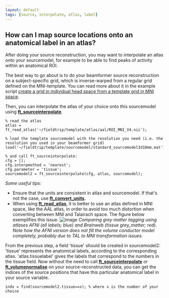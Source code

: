 ```yaml
---
layout: default
tags: [source, interpolate, atlas, label]
---
```


## How can I map source locations onto an anatomical label in an atlas?

After doing your source reconstruction, you may want to interpolate an atlas onto your sourcemodel, for example to be able to find peaks of activity within an anatomical ROI.

The best way to go about is to do your beamformer source reconstruction on a subject-specific grid, which is inverse-warped from a regular grid defined on the MNI-template. You can read more about it in the example script [create a grid in individual head space from a template grid in MNI space](/example/create_single-subject_grids_in_individual_head_space_that_are_all_aligned_in_mni_space).

Then, you can interpolate the atlas of your choice onto this sourcemodel using **[ft_sourceinterpolate](/reference/ft_sourceinterpolate)**.

	% read the atlas
	atlas = ft_read_atlas('~/fieldtrip/template/atlas/aal/ROI_MNI_V4.nii');

	% load the template sourcemodel with the resolution you need (i.e. the resolution you used in your beamformer grid)
	load('~/fieldtrip/template/sourcemodel/standard_sourcemodel3d10mm.mat')

	% and call ft_sourceinterpolate:
	cfg = [];
	cfg.interpmethod = 'nearest';
	cfg.parameter = 'tissue';
	sourcemodel2 = ft_sourceinterpolate(cfg, atlas, sourcemodel);

*Some useful tips:* 
- Ensure that the units are consistent in atlas and sourcemodel. If that's not the case, use **[ft_convert_units](/reference/ft_convert_units)**.
- When using **[ft_read_atlas](/reference/ft_read_atlas)**, it is better to use an atlas defined in MNI space, like the AAL atlas, in order to avoid too much distortion when converting between MNI and Talairach space. The figure below exemplifies this issue.
![image](/media/faq/atlas_afni_brainweb_sourcespace.png@600)
*Comparing grey matter tagging using atlases AFNI (all labels; blue) and Brainweb (tissue grey_matter; red). Note how the AFNI version does not fill the volume conductor model completely, probably due to TAL to MNI transformation issues.*

From the previous step, a field 'tissue' should be created in sourcemodel2: 'tissue' represents the anatomical labels, according to the corresponding atlas. 'atlas.tissuelabel' gives the labels that correspond to the numbers in the tissue field.
Now without the need to call **[ft_sourceinterpolate](/reference/ft_sourceinterpolate)** or **[ft_volumenormalise](/reference/ft_volumenormalise)** on your source-reconstructed data, you can get the indices of the source positions that have this particular anatomical label in your source variable.

	indx = find(sourcemodel2.tissue==x); % where x is the number of your choice
